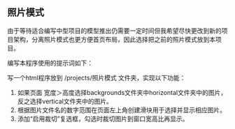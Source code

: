 ## 照片模式

由于等待适合编写中型项目的模型推出仍需要一定时间但我希望尽快更改到新的项目架构，分离照片模式也更方便首页布局，因此选择把之前的照片模式放到本项目。

编写本程序使用的提示词如下：

写一个html程序放到 /projects/照片模式 文件夹，实现以下功能：
1. 如果页面 宽度＞高度选择backgrounds文件夹中horizontal文件夹中的图片，反之选择vertical文件夹中的图片。
2. 根据图片文件名的数字范围在页面左上角创建滑块用于选择并显示相应图片。
3. 添加“启用裁切”复选框，勾选时裁切图片到窗口宽高比再显示。